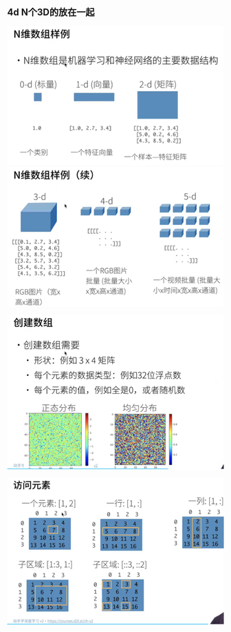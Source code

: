 ## 4d N个3D的放在一起
![img_6.png](img_6.png)
![img_7.png](img_7.png)

![img_8.png](img_8.png)

![img_9.png](img_9.png)

